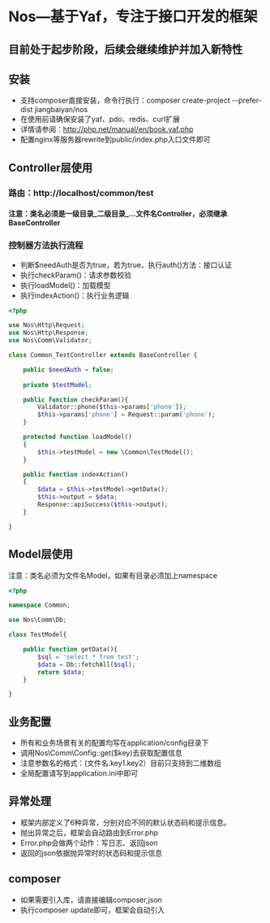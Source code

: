 # Nos—基于Yaf，专注于接口开发的框架
## 目前处于起步阶段，后续会继续维护并加入新特性
## 安装
 - 支持composer直接安装，命令行执行：composer create-project --prefer-dist jiangbaiyan/nos
 - 在使用前请确保安装了yaf、pdo、redis、curl扩展
 - 详情请参阅：http://php.net/manual/en/book.yaf.php
 - 配置nginx等服务器rewrite到public/index.php入口文件即可
## Controller层使用
### 路由：http://localhost/common/test
#### 注意：类名必须是一级目录_二级目录_...文件名Controller，必须继承BaseController
### 控制器方法执行流程
 - 判断$needAuth是否为true，若为true，执行auth()方法：接口认证
 - 执行checkParam()：请求参数校验
 - 执行loadModel()：加载模型
 - 执行indexAction()：执行业务逻辑
```php
<?php

use Nos\Http\Request;
use Nos\Http\Response;
use Nos\Comm\Validator;

class Common_TestController extends BaseController {

    public $needAuth = false;
    
    private $testModel;

    public function checkParam(){
        Validator::phone($this->params['phone']);
        $this->params['phone'] = Request::param('phone');
    }

    protected function loadModel()
    {
        $this->testModel = new \Common\TestModel();
    }

    public function indexAction()
    {
        $data = $this->testModel->getData();
        $this->output = $data;
        Response::apiSuccess($this->output);
    }

}
```
## Model层使用
注意：类名必须为文件名Model，如果有目录必须加上namespace
```php
<?php

namespace Common;

use Nos\Comm\Db;

class TestModel{

    public function getData(){
        $sql = 'select * from test';
        $data = Db::fetchAll($sql);
        return $data;
    }

}
```
## 业务配置
 - 所有和业务场景有关的配置均写在application/config目录下
 - 调用Nos\Comm\Config::get($key)去获取配置信息
 - 注意参数名的格式：(文件名.key1.key2）目前只支持到二维数组
 - 全局配置请写到application.ini中即可
## 异常处理
 - 框架内部定义了6种异常，分别对应不同的默认状态码和提示信息。
 - 抛出异常之后，框架会自动路由到Error.php
 - Error.php会做两个动作：写日志、返回json
 - 返回的json依据抛异常时的状态码和提示信息
## composer
 - 如果需要引入库，请直接编辑composer,json
 - 执行composer update即可，框架会自动引入